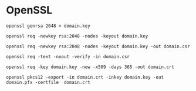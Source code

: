 # OpenSSL

`openssl genrsa 2048 > domain.key`

`openssl req -newkey rsa:2048 -nodes -keyout domain.key`

`openssl req -newkey rsa:2048 -nodes -keyout domain.key -out domain.csr`

`openssl req -text -noout -verify -in domain.csr`

`openssl req -key domain.key -new -x509 -days 365 -out domain.crt`

`openssl pkcs12 -export -in domain.crt -inkey domain.key -out domain.pfx -certfile  domain.crt`